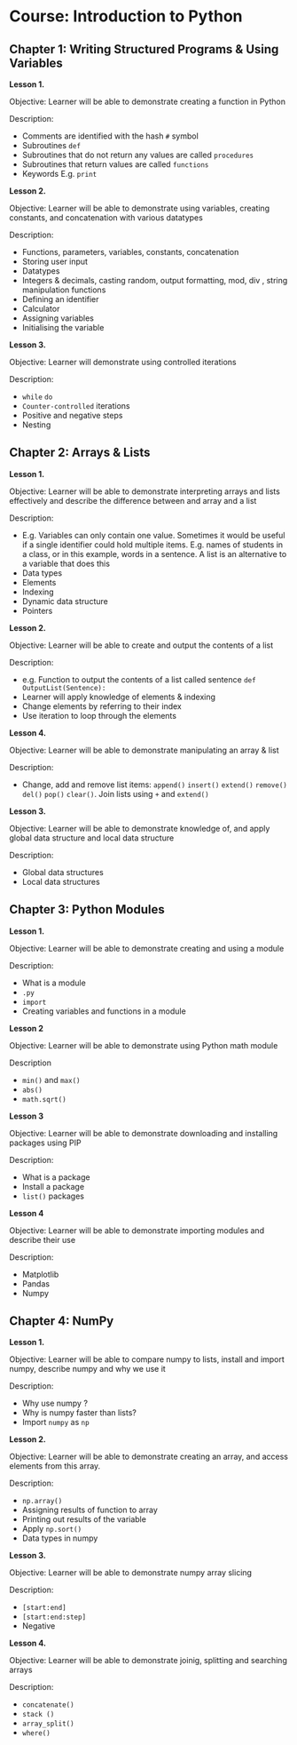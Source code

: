 Course: Introduction to Python
================================

Chapter 1: Writing Structured Programs & Using Variables
-------------------------------------------------------

**Lesson 1.**

Objective: 
Learner will be able to demonstrate creating a function in Python 

Description:

* Comments are identified with the hash `#` symbol
* Subroutines `def`
* Subroutines that do not return any values are called `procedures`
* Subroutines that return values are called `functions` 
* Keywords E.g. `print` 

**Lesson 2.**

Objective:
Learner will be able to demonstrate using variables, creating constants, and concatenation with various datatypes

Description:

* Functions, parameters, variables, constants, concatenation 
* Storing user input
* Datatypes 
* Integers & decimals, casting random, output formatting, mod, div , string manipulation functions
* Defining an identifier 
* Calculator
* Assigning variables  
* Initialising the variable


**Lesson 3.**

Objective: 
Learner will demonstrate using controlled iterations

Description:

* `while` `do`
* `Counter-controlled` iterations
* Positive and negative steps
* Nesting


Chapter 2: Arrays & Lists
-----------------------------------

**Lesson 1.**

Objective:
Learner will be able to demonstrate interpreting arrays and lists effectively and describe the difference between and array and a list

Description:

* E.g. Variables can only contain one value. Sometimes it would be useful if a single identifier could hold multiple items. E.g. names of students in a class, or in this example, words in a sentence. A list is an alternative to a variable that does this
* Data types
* Elements
* Indexing
* Dynamic data structure
* Pointers

**Lesson 2.**

Objective:
Learner will be able to create and output the contents of a list 

Description:

* e.g. Function to output the contents of a list called sentence `def OutputList(Sentence):`
* Learner will apply knowledge of elements & indexing
* Change elements by referring to their index
* Use iteration to loop through the elements

**Lesson 4.**

Objective:
Learner will be able to demonstrate manipulating an array & list

Description:

* Change, add and remove list items: `append()` `insert()` `extend()` `remove()` `del()` `pop()` `clear()`. Join lists using `+` and `extend()`

**Lesson 3.**

Objective:
Learner will be able to demonstrate knowledge of, and apply global data structure and local data structure 

Description:

* Global data structures 
* Local data structures 


Chapter 3: Python Modules
------------------------------------------------

**Lesson 1.**

Objective:
Learner will be able to demonstrate creating and using a module

Description:

* What is a module
* `.py`
* `import`
* Creating variables and functions in a module

**Lesson 2**

Objective:
Learner will be able to demonstrate using Python math module

Description

* `min()` and `max()`
* `abs()`
* `math.sqrt()`

**Lesson 3**

Objective:
Learner will be able to demonstrate downloading and installing packages using PIP

Description:

* What is a package
* Install a package
* `list()` packages


**Lesson 4**

Objective:
Learner will be able to demonstrate importing modules and describe their use 

Description:

* Matplotlib
* Pandas
* Numpy


Chapter 4: NumPy
----------------------------------------------

**Lesson 1.**

Objective:
Learner will be able to compare numpy to lists, install and import numpy, describe numpy and why we use it

Description:

* Why use numpy ?
* Why is numpy faster than lists?
* Import `numpy` as `np`

**Lesson 2.**

Objective:
Learner will be able to demonstrate creating an array, and access elements from this array. 

Description:

* `np.array()` 
* Assigning results of function to array
* Printing out results of the variable
* Apply `np.sort()`
* Data types in numpy 

**Lesson 3.**

Objective:
Learner will be able to demonstrate numpy array slicing

Description:
* `[start:end]`
* `[start:end:step]`
* Negative

**Lesson 4.**

Objective:
Learner will be able to demonstrate joinig, splitting and searching arrays

Description:

* `concatenate()`
* `stack ()`
* `array_split()`
* `where()`
 


